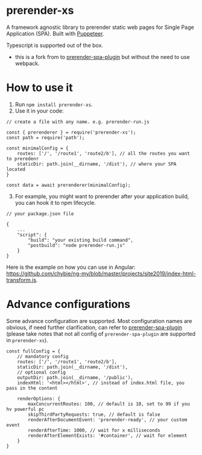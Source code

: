 # prerender-xs

A framework agnostic library to prerender static web pages for Single Page Application (SPA). Built with [Puppeteer](https://github.com/GoogleChrome/puppeteer).

Typescript is supported out of the box.

* this is a fork from to [prerender-spa-plugin](https://github.com/chrisvfritz/prerender-spa-plugin) but without the need to use webpack.

# How to use it
1. Run `npm install prerender-xs`.
2. Use it in your code:

```
// create a file with any name. e.g. prerender-run.js

const { prerenderer } = require('prerender-xs');
const path = require('path');

const minimalConfig = {
    routes: ['/', '/route1', 'route2/b'], // all the routes you want to preredenr
    staticDir: path.join(__dirname, '/dist'), // where your SPA located
}

const data = await prerenderer(minimalConfig);

```

3. For example, you might want to prerender after your application build, you can hook it to npm lifecycle.

```
// your package.json file

{
    ...
    "script": {
        "build": "your existing build command",
        "postbuild": "node prerender-run.js"
    }
}

```

Here is the example on how you can use in Angular: https://github.com/chybie/ng-my/blob/master/projects/site2019/index-html-transform.js.

# Advance configurations

Some advance configuration are supported. Most configuration names are obvious, if need further clarification, can refer to [prerender-spa-plugin](https://github.com/chrisvfritz/prerender-spa-plugin) (please take notes that not all config of `prerender-spa-plugin` are supported in `prerender-xs`).

```
const fullConfig = {
    // mandatory config
    routes: ['/', '/route1', 'route2/b'],
    staticDir: path.join(__dirname, '/dist'),
    // optional config
    outputDir: path.join(__dirname, '/public'),
    indexHtml: '<html></html>', // instead of index.html file, you pass in the content

    renderOptions: {
        maxConcurrentRoutes: 100, // default is 10, set to 99 if you hv powerful pc
        skipThirdPartyRequests: true, // default is false
        renderAfterDocumentEvent: 'prerender-ready', // your custom event
        renderAfterTime: 1000, // wait for x milliseconds 
        renderAfterElementExists: '#container', // wait for element
    }
}
```
